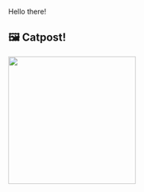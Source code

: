 Hello there!



## 🖼️ Catpost!

<sub>
    <img src="https://cdn2.thecatapi.com/images/3v7.gif" height="256">
</sub>

